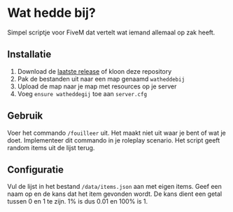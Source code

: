 # Wat hedde bij?

Simpel scriptje voor FiveM dat vertelt wat iemand allemaal op zak heeft.

## Installatie

1. Download de [laatste release](https://github.com/matsn0w/watheddebij/releases/latest) of kloon deze repository
2. Pak de bestanden uit naar een map genaamd `watheddebij`
3. Upload de map naar je map met resources op je server
4. Voeg `ensure watheddegij` toe aan `server.cfg`

## Gebruik

Voer het commando `/fouilleer` uit. Het maakt niet uit waar je bent of wat je doet. Implementeer dit commando in je roleplay scenario. Het script geeft random items uit de lijst terug. 

## Configuratie

Vul de lijst in het bestand `/data/items.json` aan met eigen items. Geef een naam op en de kans dat het item gevonden wordt. De kans dient een getal tussen 0 en 1 te zijn. 1% is dus 0.01 en 100% is 1.

